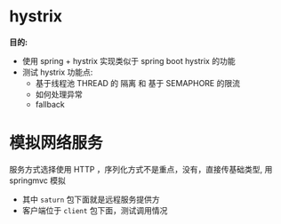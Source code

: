 # hystrix

**目的:**

- 使用 spring + hystrix 实现类似于 spring boot hystrix 的功能
- 测试 hystrix 功能点:
    - 基于线程池 THREAD 的 隔离 和 基于 SEMAPHORE 的限流
    - 如何处理异常
    - fallback

# 模拟网络服务

服务方式选择使用 HTTP ，序列化方式不是重点，没有，直接传基础类型, 用 springmvc 模拟
- 其中 `saturn` 包下面就是远程服务提供方
- 客户端位于 `client` 包下面，测试调用情况